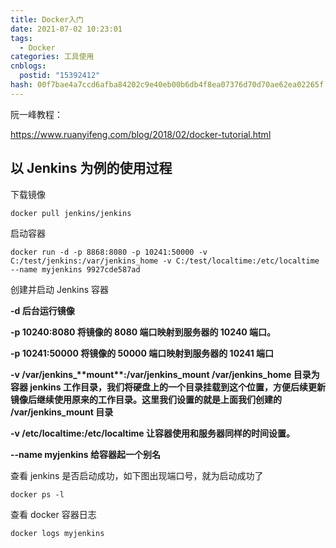 ```yaml
---
title: Docker入门
date: 2021-07-02 10:23:01
tags:
  - Docker
categories: 工具使用
cnblogs:
  postid: "15392412"
hash: 00f7bae4a7ccd6afba84202c9e40eb00b6db4f8ea07376d70d70ae62ea02265f
---
```


阮一峰教程：

https://www.ruanyifeng.com/blog/2018/02/docker-tutorial.html

## 以 Jenkins 为例的使用过程

下载镜像

```
docker pull jenkins/jenkins
```

启动容器

```
docker run -d -p 8868:8080 -p 10241:50000 -v C:/test/jenkins:/var/jenkins_home -v C:/test/localtime:/etc/localtime --name myjenkins 9927cde587ad
```

创建并启动 Jenkins 容器

**-d 后台运行镜像**

**-p 10240:8080 将镜像的 8080 端口映射到服务器的 10240 端口。**

**-p 10241:50000 将镜像的 50000 端口映射到服务器的 10241 端口**

**-v /var/jenkins\_\*\*mount\*\*:/var/jenkins_mount /var/jenkins_home 目录为容器 jenkins 工作目录，我们将硬盘上的一个目录挂载到这个位置，方便后续更新镜像后继续使用原来的工作目录。这里我们设置的就是上面我们创建的 /var/jenkins_mount 目录**

**-v /etc/localtime:/etc/localtime 让容器使用和服务器同样的时间设置。**

**--name myjenkins 给容器起一个别名**

查看 jenkins 是否启动成功，如下图出现端口号，就为启动成功了

```
docker ps -l
```

查看 docker 容器日志

```
docker logs myjenkins
```
